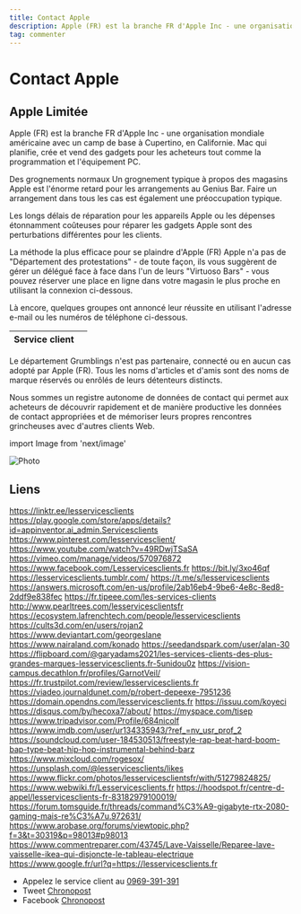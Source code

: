 ```yaml
---
title: Contact Apple
description: Apple (FR) est la branche FR d'Apple Inc - une organisation mondiale américaine avec un camp de base à Cupertino, en Californie. Mac qui planifie, crée et vend des gadgets pour les acheteurs tout comme la programmation et l'équipement PC. Un grognement typique à propos des magasins Apple est l'énorme retard pour les arrangements au Genius Bar. Faire un arrangement dans tous les cas est également une préoccupation typique. Les longs délais de réparation pour les appareils Apple ou les dépenses étonnamment coûteuses pour réparer les gadgets Apple sont des perturbations différentes pour les clients...
tag: commenter
---
```


# Contact Apple

## Apple Limitée

Apple (FR) est la branche FR d'Apple Inc - une organisation mondiale américaine avec un camp de base à Cupertino, en Californie. Mac qui planifie, crée et vend des gadgets pour les acheteurs tout comme la programmation et l'équipement PC.

Des grognements normaux
Un grognement typique à propos des magasins Apple est l'énorme retard pour les arrangements au Genius Bar. Faire un arrangement dans tous les cas est également une préoccupation typique.

Les longs délais de réparation pour les appareils Apple ou les dépenses étonnamment coûteuses pour réparer les gadgets Apple sont des perturbations différentes pour les clients.

La méthode la plus efficace pour se plaindre d'Apple (FR)
Apple n'a pas de "Département des protestations" - de toute façon, ils vous suggèrent de gérer un délégué face à face dans l'un de leurs "Virtuoso Bars" - vous pouvez réserver une place en ligne dans votre magasin le plus proche en utilisant la connexion ci-dessous.

Là encore, quelques groupes ont annoncé leur réussite en utilisant l'adresse e-mail ou les numéros de téléphone ci-dessous.


| **Service client** |                                                                                                         |
| ---------- | --------------------------------------------------------------------------------------------------------------------------- |
Le département Grumblings n'est pas partenaire, connecté ou en aucun cas adopté par Apple (FR). Tous les noms d'articles et d'amis sont des noms de marque réservés ou enrôlés de leurs détenteurs distincts.

Nous sommes un registre autonome de données de contact qui permet aux acheteurs de découvrir rapidement et de manière productive les données de contact appropriées et de mémoriser leurs propres rencontres grincheuses avec d'autres clients Web.

import Image from 'next/image'

<Image
  src="/images/Logo-Chronopost-2.jpg"
  alt="Photo"
  width={210}
  height={110}
  priority
  className="next-image"
/>

## Liens

<a href="https://linktr.ee/lesservicesclients">https://linktr.ee/lesservicesclients</a>
<a href="https://play.google.com/store/apps/details?id=appinventor.ai_admin.Servicesclients">https://play.google.com/store/apps/details?id=appinventor.ai_admin.Servicesclients</a>
<a href="https://www.pinterest.com/lesservicesclient/">https://www.pinterest.com/lesservicesclient/</a>
<a href="https://www.youtube.com/watch?v=49RDwjTSaSA">https://www.youtube.com/watch?v=49RDwjTSaSA</a>
<a href="https://vimeo.com/manage/videos/570976872">https://vimeo.com/manage/videos/570976872</a>
<a href="https://www.facebook.com/Lesservicesclients.fr">https://www.facebook.com/Lesservicesclients.fr</a>
<a href="https://bit.ly/3xo46qf">https://bit.ly/3xo46qf</a>
<a href="https://lesservicesclients.tumblr.com/">https://lesservicesclients.tumblr.com/</a>
<a href="https://t.me/s/lesservicesclients">https://t.me/s/lesservicesclients</a>
<a href="https://answers.microsoft.com/en-us/profile/2ab16eb4-9be6-4e8c-8ed8-2ddf9e838fec">https://answers.microsoft.com/en-us/profile/2ab16eb4-9be6-4e8c-8ed8-2ddf9e838fec</a>
<a href="https://fr.tipeee.com/les-services-clients">https://fr.tipeee.com/les-services-clients</a>
<a href="http://www.pearltrees.com/lesservicesclientsfr">http://www.pearltrees.com/lesservicesclientsfr</a>
<a href="https://ecosystem.lafrenchtech.com/people/lesservicesclients">https://ecosystem.lafrenchtech.com/people/lesservicesclients</a>
<a href="https://cults3d.com/en/users/rojan2">https://cults3d.com/en/users/rojan2</a>
<a href="https://www.deviantart.com/georgeslane">https://www.deviantart.com/georgeslane</a>
<a href="https://www.nairaland.com/konado">https://www.nairaland.com/konado</a>
<a href="https://seedandspark.com/user/alan-30">https://seedandspark.com/user/alan-30</a>
<a href="https://flipboard.com/@garyadams2021/les-services-clients-des-plus-grandes-marques-lesservicesclients.fr-5unidou0z">https://flipboard.com/@garyadams2021/les-services-clients-des-plus-grandes-marques-lesservicesclients.fr-5unidou0z</a>
<a href="https://vision-campus.decathlon.fr/profiles/GarnotVeil/">https://vision-campus.decathlon.fr/profiles/GarnotVeil/</a>
<a href="https://fr.trustpilot.com/review/lesservicesclients.fr">https://fr.trustpilot.com/review/lesservicesclients.fr</a>
<a href="https://viadeo.journaldunet.com/p/robert-depeexe-7951236">https://viadeo.journaldunet.com/p/robert-depeexe-7951236</a>
<a href="https://domain.opendns.com/lesservicesclients.fr">https://domain.opendns.com/lesservicesclients.fr</a>
<a href="https://issuu.com/koyeci">https://issuu.com/koyeci</a>
<a href="https://disqus.com/by/hecoxa7/about/">https://disqus.com/by/hecoxa7/about/</a>
<a href="https://myspace.com/tisep">https://myspace.com/tisep</a>
<a href="https://www.tripadvisor.com/Profile/684nicolf">https://www.tripadvisor.com/Profile/684nicolf</a>
<a href="https://www.imdb.com/user/ur134335943/?ref_=nv_usr_prof_2">https://www.imdb.com/user/ur134335943/?ref_=nv_usr_prof_2</a>
<a href="https://soundcloud.com/user-184530513/freestyle-rap-beat-hard-boom-bap-type-beat-hip-hop-instrumental-behind-barz">https://soundcloud.com/user-184530513/freestyle-rap-beat-hard-boom-bap-type-beat-hip-hop-instrumental-behind-barz</a>
<a href="https://www.mixcloud.com/rogesox/">https://www.mixcloud.com/rogesox/</a>
<a href="https://unsplash.com/@lesservicesclients/likes">https://unsplash.com/@lesservicesclients/likes</a>
<a href="https://www.flickr.com/photos/lesservicesclientsfr/with/51279824825/">https://www.flickr.com/photos/lesservicesclientsfr/with/51279824825/</a>
<a href="https://www.webwiki.fr/Lesservicesclients.fr">https://www.webwiki.fr/Lesservicesclients.fr</a>
<a href="https://hoodspot.fr/centre-d-appel/lesservicesclients-fr-83182979100019/">https://hoodspot.fr/centre-d-appel/lesservicesclients-fr-83182979100019/</a>
<a href="https://forum.tomsguide.fr/threads/command%C3%A9-gigabyte-rtx-2080-gaming-mais-re%C3%A7u.972631/">https://forum.tomsguide.fr/threads/command%C3%A9-gigabyte-rtx-2080-gaming-mais-re%C3%A7u.972631/</a>
<a href="https://www.arobase.org/forums/viewtopic.php?f=3&t=30319&p=98013#p98013">https://www.arobase.org/forums/viewtopic.php?f=3&t=30319&p=98013#p98013</a>
<a href="https://www.commentreparer.com/43745/Lave-Vaisselle/Reparee-lave-vaisselle-ikea-qui-disjoncte-le-tableau-electrique">https://www.commentreparer.com/43745/Lave-Vaisselle/Reparee-lave-vaisselle-ikea-qui-disjoncte-le-tableau-electrique</a>
<a href="https://www.google.fr/url?q=https://lesservicesclients.fr">https://www.google.fr/url?q=https://lesservicesclients.fr</a>


- Appelez le service client au [0969-391-391](0969-391-391)
- Tweet [Chronopost](https://twitter.com/Chronopost)
- Facebook [Chronopost](https://www.facebook.com/chronopost)

[^1]: Footnote **can have markup**

    and multiple paragraphs.

[^2]: Footnote text.

